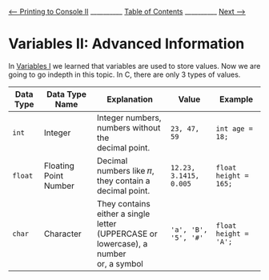 
[⟵ Printing to Console II](Printing_II.md) __________ [Table of Contents](README.mb) __________ [Next ⟶](next.md)

# Variables II: Advanced Information

In [Variables I](Variables_I.md) we learned that variables are used to store values. Now
 we are going to go indepth in this topic. In C, there are only 3 types of values.

| Data Type | Data Type Name | Explanation | Value | Example |
| --------- | -------------- | ----------- | ----- | ------- |
| `int` | Integer |Integer numbers, numbers without the <br>decimal point. | `23, 47, 59` | `int age = 18;` |
| `float` | Floating Point Number | Decimal numbers like 𝜋,<br> they contain a decimal point. | `12.23, 3.1415, 0.005` | `float height = 165;` |
| `char` | Character | They contains either a single letter <br>(UPPERCASE or lowercase), a number<br> or, a symbol | `'a', 'B', '5', '#'` | `float height = 'A';` |


